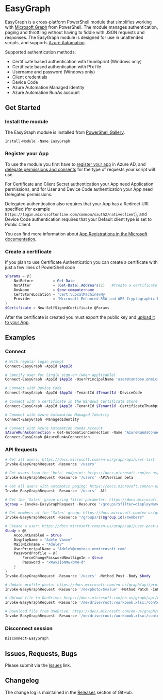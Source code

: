 # EasyGraph

EasyGraph is a cross-platform PowerShell module that simplifies working with [Microsoft Graph](https://docs.microsoft.com/en-us/graph/) from PowerShell. The module manages authentication, paging and throttling without having to fiddle with JSON requests and responses.
The EasyGraph module is designed for use in unattended scripts, and supports [Azure Automation](https://azure.microsoft.com/en-us/services/automation/).

Supported authentication methods:

* Certificate based authentication with thumbprint (Windows only)
* Certificate based authentication with Pfx file
* Username and password (Windows only)
* Client credentials
* Device Code
* Azure Automation Managed Identity
* Azure Automation RunAs account

## Get Started

### Install the module

The EasyGraph module is installed from [PowerShell Gallery](https://www.powershellgallery.com/packages/EasyGraph).

```powershell
Install-Module -Name EasyGraph
```

### Register your App

To use the module you first have to [register your app](https://docs.microsoft.com/en-us/graph/auth-register-app-v2) in Azure AD, and [delegate permissions and consents](https://docs.microsoft.com/en-us/azure/active-directory/develop/v2-permissions-and-consent) for the type of requests your script will use.

For Certificate and Client Secret authentication your App need Application permissions, and for User and Device Code authentication your App need Delegated permissions.

Delegated authentication also requires that your App has a Redirect URI specified (for example `https://login.microsoftonline.com/common/oauth2/nativeclient`), and Device Code authentication requires that your Default client type is set to Public Client.

You can find more information about [App Registrations in the Microsoft documentation](https://docs.microsoft.com/en-us/azure/active-directory/develop/scenario-desktop-app-registration).

### Create a certificate

If you plan to use Certificate Authentication you can create a certificate with just a few lines of PowerShell code

```powershell
$Params = @{
    NotBefore         = Get-Date
    NotAfter          = (Get-Date).AddYears(2)   #Create a certificate with two years validity
    DnsName           = $env:computername
    CertStoreLocation = 'Cert:\LocalMachine\My'
    Provider          = 'Microsoft Enhanced RSA and AES Cryptographic Provider'
}
$Certificate = New-SelfSignedCertificate @Params
```

After the certificate is created you must export the public key and [upload it to your App](https://docs.microsoft.com/en-us/azure/active-directory/develop/howto-create-service-principal-portal#upload-a-certificate-or-create-a-secret-for-signing-in).

## Examples

### Connect

```powershell
# With regular login prompt
Connect-EasyGraph -AppId $AppId
```

```powershell
# Specify user for Single sign-on (when applicable)
Connect-EasyGraph -AppId $AppId -UserPrincipalName 'user@contoso.onmicrosoft.com'
```

```powershell
# Connect with Device Code
Connect-EasyGraph -AppId $AppId -TenantId $TenantId -DeviceCode
```

```powershell
# Connect with a certificate in the Windows Certificate Store
Connect-EasyGraph -AppId $AppId -TenantId $TenantId -CertificateThumbprint $Certificate.Thumbprint
```

```powershell
# Connect with Azure Automation Managed Identity
Connect-EasyGraph -ManagedIdentity
```

```powershell
# Connect with Azure Automation RunAs Account
$AzureRunAsConnection = Get-AutomationConnection -Name 'AzureRunAsConnection'
Connect-EasyGraph @AzureRunAsConnection
```

### API Requests

```powershell
# Get all users: https://docs.microsoft.com/en-us/graph/api/user-list
Invoke-EasyGraphRequest -Resource '/users'
```

```powershell
# Get users from the 'beta' endpoint: https://docs.microsoft.com/en-us/graph/use-the-api#version
Invoke-EasyGraphRequest -Resource '/users' -APIVersion beta
```

```powershell
# Get all users with automatic paging: https://docs.microsoft.com/en-us/graph/paging
Invoke-EasyGraphRequest -Resource '/users' -All
```

```powershell
# Get the 'Sales' group using filter parameter: https://docs.microsoft.com/en-us/graph/query-parameters
$group = Invoke-EasyGraphRequest -Resource '/groups?$filter=displayName eq ''Sales'''
```

```powershell
# Get members of the 'Sales' group: https://docs.microsoft.com/en-us/graph/api/group-list-members
Invoke-EasyGraphRequest -Resource "/groups/$($group.id)/members"
```

```powershell
# Create a user: https://docs.microsoft.com/en-us/graph/api/user-post-users
$body = @{
	AccountEnabled = $true
	DisplayName = "Adele Vance"
	MailNickname = "AdeleV"
	UserPrincipalName = "AdeleV@contoso.onmicrosoft.com"
	PasswordProfile = @{
		ForceChangePasswordNextSignIn = $true
		Password = "xWwvJ]6NMw+bWH-d"
	}
}
Invoke-EasyGraphRequest -Resource '/users' -Method Post -Body $body
```

```powershell
# Update profile photo: https://docs.microsoft.com/en-us/graph/api/profilephoto-update
Invoke-EasyGraphRequest -Resource '/me/photo/$value' -Method Patch -InFile .\photo.jpg -ContentType 'image/jpeg'
```

```powershell
# Upload file to OneDrive: https://docs.microsoft.com/en-us/graph/api/driveitem-put-content
Invoke-EasyGraphRequest -Resource '/me/drive/root:/workbook.xlsx:/content' -Method Put -InFile .\workbook.xlsx -ContentType 'application/octet-stream'
```

```powershell
# Download file from OneDrive: https://docs.microsoft.com/en-us/graph/api/driveitem-get-content
Invoke-EasyGraphRequest -Resource '/me/drive/root:/workbook.xlsx:/content' -OutFile .\workbook.xlsx
```

### Disconnect session

```powershell
Disconnect-EasyGraph
```

## Issues, Requests, Bugs

Please submit via the [Issues](https://github.com/andlin03/EasyGraph/issues) link.

## Changelog

The change log is maintained in the [Releases](https://github.com/andlin03/EasyGraph/releases) section of GitHub.
